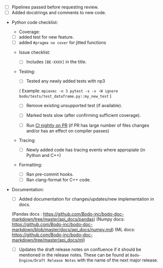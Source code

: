 - [ ] Pipelines passed before requesting review.
- [ ] Added docstrings and comments to new code.

- Python code checklist:
  - Coverage:
   - [ ] added test for new feature.
   - [ ] added `#pragma no cover` for jitted functions

  - Issue checklist:
    - [ ] Includes `[BE-XXXX]` in the title.

  - Testing:
    - [ ] Tested any newly added tests with np3

    ( Example: `mpiexec -n 3 pytest -s -v -W ignore bodo/tests/test_dataframe.py::my_new_test` )

    - [ ] Remove existing unsupported test (if available).

    - [ ] Marked tests slow (after confirming sufficient coverage).

    - [ ] Run [CI nightly on PR](https://bodo.atlassian.net/wiki/spaces/B/pages/998047993/6.+Running+Nightly+CI+on+a+Development+Branch) (if PR has large number of files changes and/or has an effect on compiler passes)


  - Tracing:
    - [ ] Newly added code has tracing events where appropiate (in Python and C++)

  - Formatting:
    - [ ] Ran pre-commit hooks.
    - [ ] Ran clang-format for C++ code.

- Documentation:
  - [ ] Added documentation for changes/updates/new implementation in docs.

   (Pandas docs : https://github.com/Bodo-inc/bodo-doc-markdown/tree/master/api_docs/pandas)
(Numpy docs: https://github.com/Bodo-inc/bodo-doc-markdown/blob/master/docs/api_docs/numpy.md)
   (ML docs: https://github.com/Bodo-inc/bodo-doc-markdown/tree/master/api_docs/ml)

  - [ ] Updates the draft release notes on confluence if it should be mentioned
  in the release notes. These can be found at `Bodo-Engine/Draft Release Notes` with the name of the next major release.
